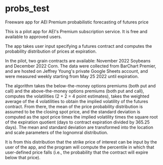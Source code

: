# probs_test
Freeware app for AEI Premium probabilistic forecasting of futures price

This is a pilot app for AEI's Premium subscription service. It is free and available to approved users.

The app takes user input specifying a futures contract and computes the probability distribution of prices at expiration.

In the pilot, two grain contracts are available: November 2022 Soybeans and December 2022 Corn. The data were collected from BarChart Premier, and are hosted on Jeffrey Young's private Google Sheets account, and were measured weekly starting from May 25 2022 until expiration.

The algorithm takes the below-the-money options premiums (both put and call) and the above-the-money options premiums (both put and call), computes the volatilities (2 + 2 = 4 point estimates), takes the weighted average of the 4 volatilities to obtain the implied volatility of the futures contract. From there, the mean of the price probability distribution is assumed to be the closing spot price, and the standard deviation is computed as the spot price times the implied volatility times the square root of the expiration quotient (days to contract expiration divided by 365.25 days). The mean and standard deviation are transformed into the location and scale parameters of the lognomral distribution.

It is from this distribution that the strike price of interest can be input by the user of the app, and the program will compute the percentile in which that user-defined price falls (i.e., the probability that the contract will expire below that price).
